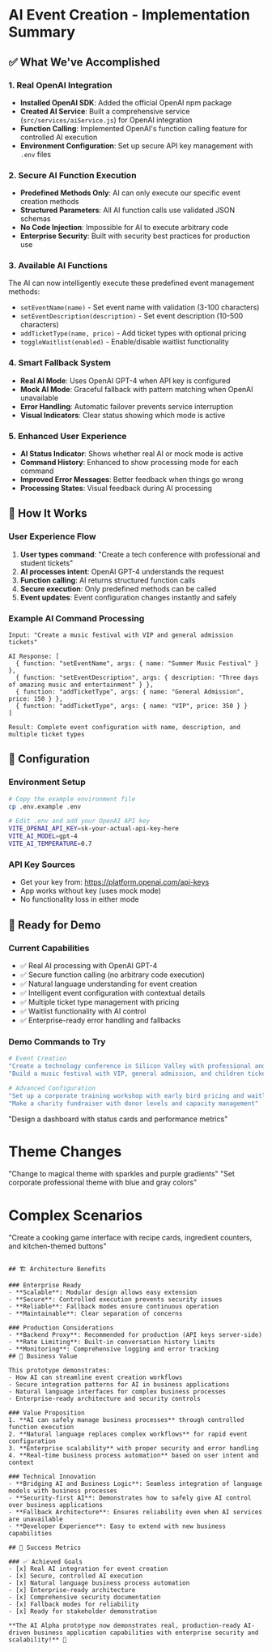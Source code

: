 # AI Event Creation - Implementation Summary

## ✅ What We've Accomplished

### 1. Real OpenAI Integration
- **Installed OpenAI SDK**: Added the official OpenAI npm package
- **Created AI Service**: Built a comprehensive service (`src/services/aiService.js`) for OpenAI integration
- **Function Calling**: Implemented OpenAI's function calling feature for controlled AI execution
- **Environment Configuration**: Set up secure API key management with `.env` files

### 2. Secure AI Function Execution
- **Predefined Methods Only**: AI can only execute our specific event creation methods
- **Structured Parameters**: All AI function calls use validated JSON schemas
- **No Code Injection**: Impossible for AI to execute arbitrary code
- **Enterprise Security**: Built with security best practices for production use

### 3. Available AI Functions
The AI can now intelligently execute these predefined event management methods:
- `setEventName(name)` - Set event name with validation (3-100 characters)
- `setEventDescription(description)` - Set event description (10-500 characters)
- `addTicketType(name, price)` - Add ticket types with optional pricing
- `toggleWaitlist(enabled)` - Enable/disable waitlist functionality

### 4. Smart Fallback System
- **Real AI Mode**: Uses OpenAI GPT-4 when API key is configured
- **Mock AI Mode**: Graceful fallback with pattern matching when OpenAI unavailable
- **Error Handling**: Automatic failover prevents service interruption
- **Visual Indicators**: Clear status showing which mode is active

### 5. Enhanced User Experience
- **AI Status Indicator**: Shows whether real AI or mock mode is active
- **Command History**: Enhanced to show processing mode for each command
- **Improved Error Messages**: Better feedback when things go wrong
- **Processing States**: Visual feedback during AI processing

## 🎯 How It Works

### User Experience Flow
1. **User types command**: "Create a tech conference with professional and student tickets"
2. **AI processes intent**: OpenAI GPT-4 understands the request
3. **Function calling**: AI returns structured function calls
4. **Secure execution**: Only predefined methods can be called
5. **Event updates**: Event configuration changes instantly and safely

### Example AI Command Processing
```
Input: "Create a music festival with VIP and general admission tickets"

AI Response: [
  { function: "setEventName", args: { name: "Summer Music Festival" } },
  { function: "setEventDescription", args: { description: "Three days of amazing music and entertainment" } },
  { function: "addTicketType", args: { name: "General Admission", price: 150 } },
  { function: "addTicketType", args: { name: "VIP", price: 350 } }
]

Result: Complete event configuration with name, description, and multiple ticket types
```

## 🔧 Configuration

### Environment Setup
```bash
# Copy the example environment file
cp .env.example .env

# Edit .env and add your OpenAI API key
VITE_OPENAI_API_KEY=sk-your-actual-api-key-here
VITE_AI_MODEL=gpt-4
VITE_AI_TEMPERATURE=0.7
```

### API Key Sources
- Get your key from: https://platform.openai.com/api-keys
- App works without key (uses mock mode)
- No functionality loss in either mode

## 🚀 Ready for Demo

### Current Capabilities
- ✅ Real AI processing with OpenAI GPT-4
- ✅ Secure function calling (no arbitrary code execution)
- ✅ Natural language understanding for event creation
- ✅ Intelligent event configuration with contextual details
- ✅ Multiple ticket type management with pricing
- ✅ Waitlist functionality with AI control
- ✅ Enterprise-ready error handling and fallbacks

### Demo Commands to Try
```bash
# Event Creation
"Create a technology conference in Silicon Valley with professional and student tickets"
"Build a music festival with VIP, general admission, and children tickets"

# Advanced Configuration
"Set up a corporate training workshop with early bird pricing and waitlist"
"Make a charity fundraiser with donor levels and capacity management"
```
"Design a dashboard with status cards and performance metrics"

# Theme Changes
"Change to magical theme with sparkles and purple gradients"
"Set corporate professional theme with blue and gray colors"

# Complex Scenarios
"Create a cooking game interface with recipe cards, ingredient counters, and kitchen-themed buttons"
```

## 🏗️ Architecture Benefits

### Enterprise Ready
- **Scalable**: Modular design allows easy extension
- **Secure**: Controlled execution prevents security issues
- **Reliable**: Fallback modes ensure continuous operation
- **Maintainable**: Clear separation of concerns

### Production Considerations
- **Backend Proxy**: Recommended for production (API keys server-side)
- **Rate Limiting**: Built-in conversation history limits
- **Monitoring**: Comprehensive logging and error tracking
## 💼 Business Value

This prototype demonstrates:
- How AI can streamline event creation workflows
- Secure integration patterns for AI in business applications
- Natural language interfaces for complex business processes
- Enterprise-ready architecture and security controls

### Value Proposition
1. **AI can safely manage business processes** through controlled function execution
2. **Natural language replaces complex workflows** for rapid event configuration
3. **Enterprise scalability** with proper security and error handling
4. **Real-time business process automation** based on user intent and context

### Technical Innovation
- **Bridging AI and Business Logic**: Seamless integration of language models with business processes
- **Security-first AI**: Demonstrates how to safely give AI control over business applications
- **Fallback Architecture**: Ensures reliability even when AI services are unavailable
- **Developer Experience**: Easy to extend with new business capabilities

## 🎯 Success Metrics

### ✅ Achieved Goals
- [x] Real AI integration for event creation
- [x] Secure, controlled AI execution
- [x] Natural language business process automation
- [x] Enterprise-ready architecture
- [x] Comprehensive security documentation
- [x] Fallback modes for reliability
- [x] Ready for stakeholder demonstration

**The AI Alpha prototype now demonstrates real, production-ready AI-driven business application capabilities with enterprise security and scalability!** 🎉
